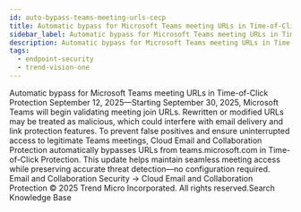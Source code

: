 ```yaml
---
id: auto-bypass-teams-meeting-urls-cecp
title: Automatic bypass for Microsoft Teams meeting URLs in Time-of-Click Protection
sidebar_label: Automatic bypass for Microsoft Teams meeting URLs in Time-of-Click Protection
description: Automatic bypass for Microsoft Teams meeting URLs in Time-of-Click Protection
tags:
  - endpoint-security
  - trend-vision-one
---
```


 Automatic bypass for Microsoft Teams meeting URLs in Time-of-Click Protection September 12, 2025—Starting September 30, 2025, Microsoft Teams will begin validating meeting join URLs. Rewritten or modified URLs may be treated as malicious, which could interfere with email delivery and link protection features. To prevent false positives and ensure uninterrupted access to legitimate Teams meetings, Cloud Email and Collaboration Protection automatically bypasses URLs from teams.microsoft.com in Time-of-Click Protection. This update helps maintain seamless meeting access while preserving accurate threat detection—no configuration required. Email and Collaboration Security → Cloud Email and Collaboration Protection © 2025 Trend Micro Incorporated. All rights reserved.Search Knowledge Base